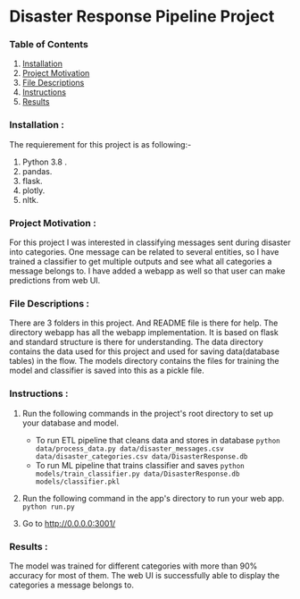 # Disaster Response Pipeline Project

### Table of Contents

1. [Installation](#Installation)
2. [Project Motivation](#Motivation)
3. [File Descriptions](#descriptions)
4. [Instructions](#Instructions)
5. [Results](#Results)


### Installation <a name='Installation'>:
The requierement for this project is as following:- <br>
 1. Python 3.8 .
 2. pandas.
 3. flask.
 4. plotly.
 5. nltk.
 
 
### Project Motivation <a name='Motivation'>:
For this project I was interested in classifying messages sent during disaster into categories. One message can be
related to several entities, so I have trained a classifier to get multiple outputs and see what all categories a
message belongs to.
I have added a webapp as well so that user can make predictions from web UI.

### File Descriptions <a name='descriptions'>:
There are 3 folders in this project. And README file is there for help.
The directory webapp has all the webapp implementation. It is based on flask and standard structure is there for understanding.
The data directory contains the data used for this project and used for saving data(database tables) in the flow.
The models directory contains the files for training the model and classifier is saved into this as a pickle file.


### Instructions <a name='Instructions'>:
1. Run the following commands in the project's root directory to set up your database and model.

    - To run ETL pipeline that cleans data and stores in database
        `python data/process_data.py data/disaster_messages.csv data/disaster_categories.csv data/DisasterResponse.db`
    - To run ML pipeline that trains classifier and saves
        `python models/train_classifier.py data/DisasterResponse.db models/classifier.pkl`

2. Run the following command in the app's directory to run your web app.
    `python run.py`

3. Go to http://0.0.0.0:3001/


### Results <a name='Results'>:
The model was trained for different categories with more than 90% accuracy for most of them.
The web UI is successfully able to display the categories a message belongs to.




